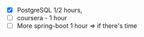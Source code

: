 - [x] PostgreSQL 1/2 hours,
- [ ] coursera - 1 hour
- [ ] More spring-boot 1 hour => if there's time